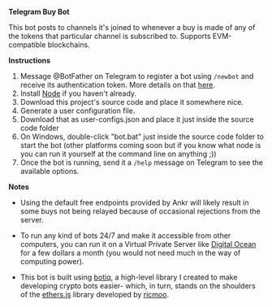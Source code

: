 **Telegram Buy Bot**

This bot posts to channels it's joined to whenever a buy is made of any of the tokens that particular channel is subscribed to. Supports EVM-compatible blockchains.


**Instructions**

1.  Message @BotFather on Telegram to register a bot using ```/newbot``` and receive its authentication token. More details on that [here](https://core.telegram.org/bots/features#creating-a-new-bot).
2. Install [Node](https://nodejs.org/en/download/) if you haven't already.
3. Download this project's source code and place it somewhere nice.
4. Generate a user configuration file.
5. Download that as user-configs.json and place it just inside the source code folder
6. On Windows, double-click "bot.bat" just inside the source code folder to start the bot (other platforms coming soon but if you know what node is you can run it yourself at the command line on anything ;))
7. Once the bot is running, send it a ```/help``` message on Telegram to see the available options.


**Notes**

* Using the default free endpoints provided by Ankr will likely result in some buys not being relayed because of occasional rejections from the server.

* To run any kind of bots 24/7 and make it accessible from other computers, you can run it on a Virtual Private Server like [Digital Ocean](https://www.digitalocean.com/solutions/vps-hosting) for a few dollars a month (you would not need much in the way of computing power).

* This bot is built using [botiq](github.com/neauangle/botiq), a high-level library I created to make developing crypto bots easier- which, in turn, stands on the shoulders of the [ethers.js](https://docs.ethers.io/v5/) library developed by [ricmoo](https://github.com/ricmoo).